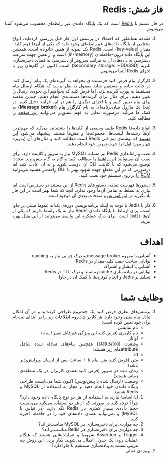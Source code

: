<div dir="rtl" align="justify">

فاز شش: Redis
=====

در فاز ششم با  [Redis](https://redis.io/documentation) است که یک پایگاه داده‌ی غیر رابطه‌ای محسوب می‌شود آشنا می‌شویم.
1. مقدمه
   همانطور که احتمالا در پرسش اول فاز قبل بررسی کرده‌اید، انواع مختلفی از پایگاه داده‌های غیررابطه‌ای وجود دارد که یکی از آن‌ها فرم کلید-مقدار (key-value) است. Redis یک نمونه از همین خانواده است. همچنین این پایگاه داده درون-حافظه‌ای (in-memory) است و از همین جهت سرعت دسترسی به داده‌های آن به مراتب سریع‌تر از دسترسی به فضای ذخیره‌سازی ثانویه (Secondary storage: HDD/SSD) است. اکنون در گام‌های زیر با اجزای Redis آشنا می‌شویم.

2. کارگزار پیام
   فرض کنید فرستنده‌ای بخواهد به گیرنده‌ای یک پیام ارسال کند. در حالت ساده و مستقیم شاید معقول به نظر برسد که هنگام ارسال پیام مستقیما به پورت گیرنده بزند. اما فرض کنید که بخواهیم این نحوه‌ی ارسال را تغییر دهیم، برای مثال برای گیرنده‌ها دسته‌بندی انجام دهیم، چندین مقصد برای پیام تعیین کنیم و یا اجزای دیگری را هم در این فرآیند دخیل کنیم. در اینجا یک ماژول میان‌برنامه‌ای به نام **کارگزار پیام (Message broker)** به کمک ما می‌آید. درصورت تمایل به فهم عمیق‌تر می‌توانید [این صفحه](https://en.wikipedia.org/wiki/Message_broker) را مطالعه کنید.

3. انواع داده‌ها
   Redis طیف وسیعی از کلید‌ها را پشتیبانی می‌کند که مهم‌ترین آن‌ها رشته‌ها، لیست‌ها، مجموعه‌ها و هش‌ها هستند. پیشنهاد می‌شود [این مستند](https://redis.io/topics/data-types-intro) که نوشته‌ی تیم فنی Redis است مطالعه کنید و مثال‌های آن (به‌ویژه چهار مورد اول) را جهت تمرین خود انجام دهید.
   
4. نصب و راه‌اندازی
   Redis نیز مشابه MySQL نیاز به سرور و کلاینت دارد. برای نصب آن می‌توانید [این راهنما](https://www.digitalocean.com/community/tutorials/how-to-install-and-secure-redis-on-ubuntu-20-04) را مطالعه کنید و گام به گام پیش‌روید. مجددا توصیح می‌شود که با کلاینت CLI آن دوست شوید و به آن عادت کنید اما درصورتی که در این مقطع جهت شهود بهتر با GUI راحت‌تر هستید می‌توانید [RDM](https://snapcraft.io/redis-desktop-manager) را بر روی سیستم خود نصب کنید.

5. دستورها
   فهرست تمامی دستور‌های Redis از [این مستند](https://redis.io/commands) در دسترس است اما نیازی به تسلط به تمامی آن‌ها وجود ندارد. آنچه که شما بهتر است در این فاز یاد بگیرید در [این آموزش](https://www.tutorialspoint.com/redis/redis_commands.htm) و صفحات بعدی آن موجود است.

6. کار با Jedis
   با توجه به اینکه برنامه‌نویسی  دوره‌ی بک‌اند عموما مبتنی بر جاوا است، برای ارتباط با پایگاه داده‌ی Redis نیاز به یک واسط داریم که یکی از آن‌ها `Jedis‍` است. برای درک عملکرد این واسط می‌توانید از [این مثال](https://www.javacodegeeks.com/2013/10/getting-started-with-jedis.html) بهره ببرید.
   

اهداف
=====
* آشنایی با مفهوم message broker و درک چرایی نیاز به caching
* توانایی ساخت جفت کلید-مقدار در Redis
* آشنایی با انتشار و اشتراک
* توانایی در پیاده‌سازی cache زمانمند و درک TTL در Redis
* تسلط بر Jedis و انجام کوئری‌ها با کمک آن در جاوا
 
وظایف شما
=========
1. پرسش‌های نظری
   فرض کنید یک چت‌روم طراحی کرده‌اید و در آن امکان تبادل پیام متنی وجود دارد. هر کاربر چت‌روم اطلاعات زیر را در ابتدای ثبت‌نام برای خود تعیین کرده است:
   - نام نمایشی
   - نام کاربری (فرض کنید این ویژگی غیرقابل تغییر است)
   - آواتار
   - وضعیت (status/bio)
   همچنین پیام‌های مبادله شده شامل attributeهای زیر هستند:
   - id
   - متن (فرض کنید متن پیام تا ۱ ساعت پس از ارسال ویرایش‌پذیر باشد)
   - زمان ثبت در سرور (فرض کنید همه‌ی کاربران در یک منطقه‌ی زمانی هستند)
   - وضعیت (ارسال شده یا پیش‌نویس)
   اکنون شما می‌بایست طراحی پایگاه داده‌ی خود انجام دهید و مجاز به استفاده از MySQL و Redis هستید.
   1. آیا اساسا نیازی به استفاده از هر دو نوع پایگاه داده وجود دارد؟ چرا؟ توجه کنید در صورتی که از هر دو استفاده می‌کنید می‌بایست حجم داده‌ی بسیار کمتری در Redis نگه دارید (در قیاس با MySQL) و نمی‌توانید همه‌ی داده‌های خود را در حافظه ذخیره کنید.
   2. چه مواردی برای ذخیره‌سازی در MySQL مناسب‌تر اند؟
   3. چه مواردی برای ذخیره‌سازی در Redis مناسب‌تر اند؟
   4. Trigger و Assertion شروط و عملیات‌هایی هستند که هنگام عملیات روی یک جدول اعمال می‌شوند. بکار بردن این روش چه مزیتی نسبت به پیاده‌سازی مستقیم با جاوا دارد؟
2. پروژه‌ی عملی

</div>